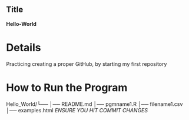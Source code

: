 ## Title
**Hello-World**
# Details
Practicing creating a proper GitHub, by starting my first repository
# How to Run the Program
Hello_World/└──  │── README.md  │── pgmname1.R  │── filename1.csv │── examples.html
     *ENSURE YOU HIT COMMIT CHANGES*
